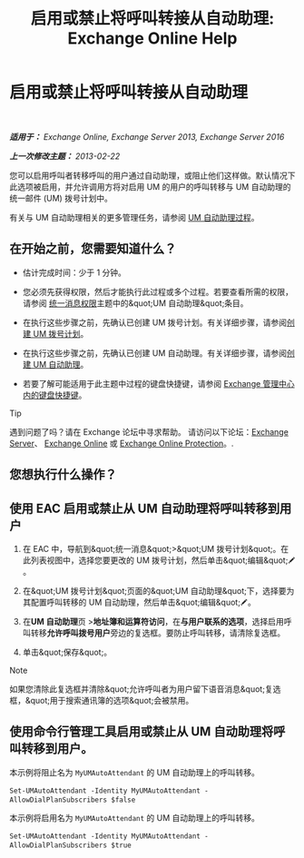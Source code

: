 ﻿---
title: '启用或禁止将呼叫转接从自动助理: Exchange Online Help'
TOCTitle: 启用或禁止将呼叫转接从自动助理
ms:assetid: ca961cc8-cc24-4e05-b72d-79979c155cf9
ms:mtpsurl: https://technet.microsoft.com/zh-cn/library/Ee423558(v=EXCHG.150)
ms:contentKeyID: 52061466
ms.date: 05/23/2018
mtps_version: v=EXCHG.150
ms.translationtype: MT
---

# 启用或禁止将呼叫转接从自动助理

 

_**适用于：** Exchange Online, Exchange Server 2013, Exchange Server 2016_

_**上一次修改主题：** 2013-02-22_

您可以启用呼叫者转移呼叫的用户通过自动助理，或阻止他们这样做。默认情况下此选项被启用，并允许调用方将对启用 UM 的用户的呼叫转移与 UM 自动助理的统一邮件 (UM) 拨号计划中。

有关与 UM 自动助理相关的更多管理任务，请参阅 [UM 自动助理过程](um-auto-attendant-procedures-exchange-2013-help.md)。

## 在开始之前，您需要知道什么？

  - 估计完成时间：少于 1 分钟。

  - 您必须先获得权限，然后才能执行此过程或多个过程。若要查看所需的权限，请参阅 [统一消息权限](unified-messaging-permissions-exchange-2013-help.md)主题中的\&quot;UM 自动助理\&quot;条目。

  - 在执行这些步骤之前，先确认已创建 UM 拨号计划。有关详细步骤，请参阅[创建 UM 拨号计划](create-a-um-dial-plan-exchange-2013-help.md)。

  - 在执行这些步骤之前，先确认已创建 UM 自动助理。有关详细步骤，请参阅[创建 UM 自动助理](create-a-um-auto-attendant-exchange-2013-help.md)。

  - 若要了解可能适用于此主题中过程的键盘快捷键，请参阅 [Exchange 管理中心内的键盘快捷键](keyboard-shortcuts-in-the-exchange-admin-center-exchange-online-protection-help.md)。

> [!TIP]  
> 遇到问题了吗？请在 Exchange 论坛中寻求帮助。 请访问以下论坛：<a href="https://go.microsoft.com/fwlink/p/?linkid=60612">Exchange Server</a>、 <a href="https://go.microsoft.com/fwlink/p/?linkid=267542">Exchange Online</a> 或 <a href="https://go.microsoft.com/fwlink/p/?linkid=285351">Exchange Online Protection</a>。.


## 您想执行什么操作？

## 使用 EAC 启用或禁止从 UM 自动助理将呼叫转移到用户

1.  在 EAC 中，导航到\&quot;统一消息\&quot;\>\&quot;UM 拨号计划\&quot;。在此列表视图中，选择您要更改的 UM 拨号计划，然后单击\&quot;编辑\&quot;![编辑图标](images/Bb124582.6f53ccb2-1f13-4c02-bea0-30690e6ea71d(EXCHG.150).gif "编辑图标")。

2.  在\&quot;UM 拨号计划\&quot;页面的\&quot;UM 自动助理\&quot;下，选择要为其配置呼叫转移的 UM 自动助理，然后单击\&quot;编辑\&quot;![编辑图标](images/Bb124582.6f53ccb2-1f13-4c02-bea0-30690e6ea71d(EXCHG.150).gif "编辑图标")。

3.  在**UM 自动助理**页 \>**地址簿和运算符访问**，在**与用户联系的选项**，选择启用呼叫转移**允许呼叫拨号用户**旁边的复选框。要防止呼叫转移，请清除复选框。

4.  单击\&quot;保存\&quot;。

> [!NOTE]  
> 如果您清除此复选框并清除&amp;quot;允许呼叫者为用户留下语音消息&amp;quot;复选框，&amp;quot;用于搜索通讯簿的选项&amp;quot;会被禁用。


## 使用命令行管理工具启用或禁止从 UM 自动助理将呼叫转移到用户。

本示例将阻止名为 `MyUMAutoAttendant` 的 UM 自动助理上的呼叫转移。

    Set-UMAutoAttendant -Identity MyUMAutoAttendant -AllowDialPlanSubscribers $false

本示例将启用名为 `MyUMAutoAttendant` 的 UM 自动助理上的呼叫转移。

    Set-UMAutoAttendant -Identity MyUMAutoAttendant -AllowDialPlanSubscribers $true

